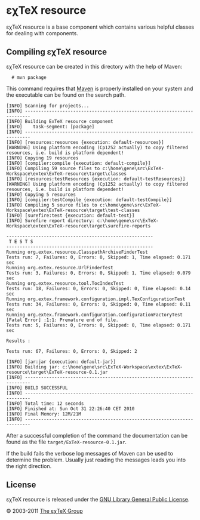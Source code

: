 

εχTeX resource
==========================

εχTeX resource is a base component which contains various
helpful classes for dealing with components.

Compiling εχTeX resource
------------------------------------

εχTeX resource can be created in this directory with the
help of Maven:

      # mvn package

This command requires that [Maven](http://maven.apache.org) is properly
installed on your system and the executable can be found on the search
path.

``` {.output}
[INFO] Scanning for projects...
[INFO] ------------------------------------------------------------------------
[INFO] Building ExTeX resource component
[INFO]    task-segment: [package]
[INFO] ------------------------------------------------------------------------
[INFO] [resources:resources {execution: default-resources}]
[WARNING] Using platform encoding (Cp1252 actually) to copy filtered resources, i.e. build is platform dependent!
[INFO] Copying 19 resources
[INFO] [compiler:compile {execution: default-compile}]
[INFO] Compiling 59 source files to c:\home\gene\src\ExTeX-Workspace\extex\ExTeX-resource\target\classes
[INFO] [resources:testResources {execution: default-testResources}]
[WARNING] Using platform encoding (Cp1252 actually) to copy filtered resources, i.e. build is platform dependent!
[INFO] Copying 5 resources
[INFO] [compiler:testCompile {execution: default-testCompile}]
[INFO] Compiling 5 source files to c:\home\gene\src\ExTeX-Workspace\extex\ExTeX-resource\target\test-classes
[INFO] [surefire:test {execution: default-test}]
[INFO] Surefire report directory: c:\home\gene\src\ExTeX-Workspace\extex\ExTeX-resource\target\surefire-reports

-------------------------------------------------------
 T E S T S
-------------------------------------------------------
Running org.extex.resource.ClasspathArchiveFinderTest
Tests run: 7, Failures: 0, Errors: 0, Skipped: 1, Time elapsed: 0.171 sec
Running org.extex.resource.UrlFinderTest
Tests run: 3, Failures: 0, Errors: 0, Skipped: 1, Time elapsed: 0.079 sec
Running org.extex.resource.tool.TocIndexTest
Tests run: 18, Failures: 0, Errors: 0, Skipped: 0, Time elapsed: 0.14 sec
Running org.extex.framework.configuration.impl.TexConfigurationTest
Tests run: 34, Failures: 0, Errors: 0, Skipped: 0, Time elapsed: 0.11 sec
Running org.extex.framework.configuration.ConfigurationFactoryTest
[Fatal Error] :1:1: Premature end of file.
Tests run: 5, Failures: 0, Errors: 0, Skipped: 0, Time elapsed: 0.171 sec

Results :

Tests run: 67, Failures: 0, Errors: 0, Skipped: 2

[INFO] [jar:jar {execution: default-jar}]
[INFO] Building jar: c:\home\gene\src\ExTeX-Workspace\extex\ExTeX-resource\target\ExTeX-resource-0.1.jar
[INFO] ------------------------------------------------------------------------
[INFO] BUILD SUCCESSFUL
[INFO] ------------------------------------------------------------------------
[INFO] Total time: 12 seconds
[INFO] Finished at: Sun Oct 31 22:26:40 CET 2010
[INFO] Final Memory: 12M/21M
[INFO] ------------------------------------------------------------------------
```

After a successful completion of the command the documentation can be
found as the file `target/ExTeX-resource-0.1.jar`.

If the build fails the verbose log messages of Maven can be used to
determine the problem. Usually just reading the messages leads you into
the right direction.

License
-------

εχTeX resource is released under the [GNU Library General
Public License](LICENSE.html).

© 2003-2011 [The εχTeX Group](mailto:extex@dante.de)
